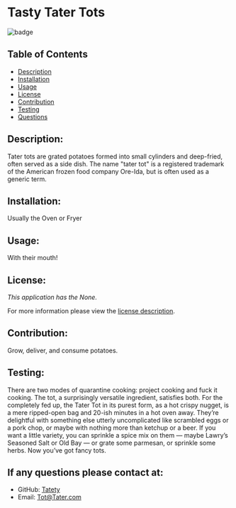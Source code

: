 # Tasty Tater Tots

  
  ![badge](https://img.shields.io/badge/license-None-brightgreen)


  ## Table of Contents
  - [Description](#description)
  - [Installation](#installation)
  - [Usage](#usage)
  - [License](#license)
  - [Contribution](#contribution)
  - [Testing](#testing)
  - [Questions](#questions)

  ## Description:
  Tater tots are grated potatoes formed into small cylinders and deep-fried, often served as a side dish. The name "tater tot" is a registered trademark of the American frozen food company Ore-Ida, but is often used as a generic term.

  ## Installation:
  Usually the Oven or Fryer

  ## Usage:
  With their mouth!

  ## License:
  _This application has the None._
      
  For more information please view the [license description]().

  ## Contribution:
  Grow, deliver, and consume potatoes.

  ## Testing:
  There are two modes of quarantine cooking: project cooking and fuck it cooking. The tot, a surprisingly versatile ingredient, satisfies both. For the completely fed up, the Tater Tot in its purest form, as a hot crispy nugget, is a mere ripped-open bag and 20-ish minutes in a hot oven away. They’re delightful with something else utterly uncomplicated like scrambled eggs or a pork chop, or maybe with nothing more than ketchup or a beer. If you want a little variety, you can sprinkle a spice mix on them — maybe Lawry’s Seasoned Salt or Old Bay — or grate some parmesan, or sprinkle some herbs. Now you’ve got fancy tots.

  ## If any questions please contact at:
  - GitHub: [Tatety](https://github.com/Tatety)
  - Email: Tot@Tater.com

